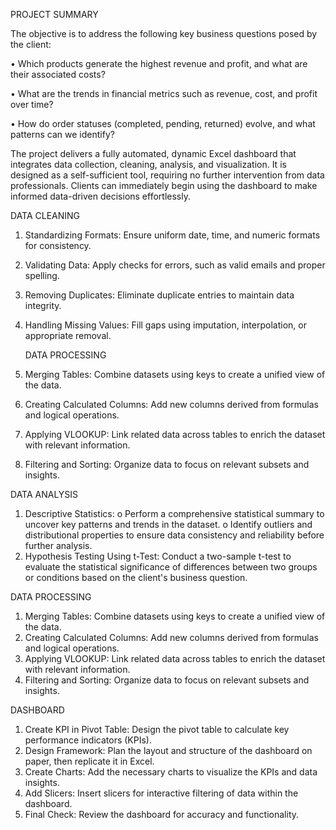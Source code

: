 PROJECT SUMMARY

The objective is to address the following key business questions posed by the client:

•	Which products generate the highest revenue and profit, and what are their associated costs?

•	What are the trends in financial metrics such as revenue, cost, and profit over time?

•	How do order statuses (completed, pending, returned) evolve, and what patterns can we identify?

The project delivers a fully automated, dynamic Excel dashboard that integrates data collection, cleaning, analysis, and visualization. It is designed as a self-sufficient tool, requiring no further intervention from data professionals. Clients can immediately begin using the dashboard to make informed data-driven decisions effortlessly.

DATA CLEANING
1.	Standardizing Formats: Ensure uniform date, time, and numeric formats for consistency.
2.	Validating Data: Apply checks for errors, such as valid emails and proper spelling.
3.	Removing Duplicates: Eliminate duplicate entries to maintain data integrity.
4.	Handling Missing Values: Fill gaps using imputation, interpolation, or appropriate removal.

  	 DATA PROCESSING
1.	Merging Tables: Combine datasets using keys to create a unified view of the data.
2.	Creating Calculated Columns: Add new columns derived from formulas and logical operations.
3.	Applying VLOOKUP: Link related data across tables to enrich the dataset with relevant information.
4.	Filtering and Sorting: Organize data to focus on relevant subsets and insights.

   
DATA ANALYSIS
1.	Descriptive Statistics:
o	Perform a comprehensive statistical summary to uncover key patterns and trends in the dataset.
o	Identify outliers and distributional properties to ensure data consistency and reliability before further analysis.
2.	Hypothesis Testing Using t-Test: Conduct a two-sample t-test to evaluate the statistical significance of differences between two groups or conditions based on the client's business question.

DATA PROCESSING
1.	Merging Tables: Combine datasets using keys to create a unified view of the data.
2.	Creating Calculated Columns: Add new columns derived from formulas and logical operations.
3.	Applying VLOOKUP: Link related data across tables to enrich the dataset with relevant information.
4.	Filtering and Sorting: Organize data to focus on relevant subsets and insights.


DASHBOARD
1.	Create KPI in Pivot Table: Design the pivot table to calculate key performance indicators (KPIs).
2.	Design Framework: Plan the layout and structure of the dashboard on paper, then replicate it in Excel.
3.	Create Charts: Add the necessary charts to visualize the KPIs and data insights.
4.	Add Slicers: Insert slicers for interactive filtering of data within the dashboard.
5.	Final Check: Review the dashboard for accuracy and functionality.
